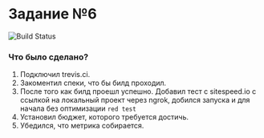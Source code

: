 # Задание №6

![Build Status](https://travis-ci.org/volartm/rails-optimization-task6.svg?branch=master)

### Что было сделано?

1. Подключил trevis.ci.
2. Закоментил спеки, что бы билд проходил.
3. После того как билд проешл успешно. Добавил тест с sitespeed.io c ссылкой на локальный проект через ngrok, добился запуска и для начала без оптимизации `red test`
4. Установил бюджет, которого требуется достичь.
5. Убедился, что метрика собирается.
